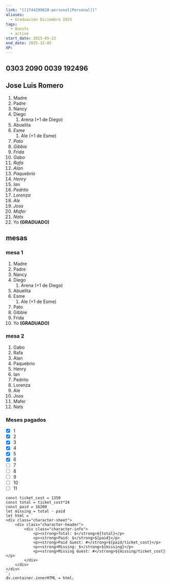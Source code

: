 ```yaml
---
link: "[[1744299820-personal|Personal]]"
aliases:
  - Graduación Diciembre 2025
tags:
  - Quests
  - active
start_date: 2025-05-22
end_date: 2025-12-05
XP:
---
```

## 0303 2090 0039 192496
## Jose Luis Romero

1. Madre
2. Padre
3. Nancy
4. Diego
	1. Arena (+1 de Diego)
5. Abuelita
6. *Esme*
	1. Ale (+1 de Esme)
7. *Pato*
8. *Gibbie*
9. *Frida*
10. *Gabo*
11. *Rafa*
12. *Alan*
13. *Paquebrio*
14. *Henry*
15. *Ian*
16. *Pedrito*
17. *Lorenza*
18. *Ale*
19. *Joss*
20. *Mafer*
21. *Nats*
22. Yo **(GRADUADO)**

## mesas
### mesa 1
1. Madre
2. Padre
3. Nancy
4. Diego
	1. Arena (+1 de Diego)
5. Abuelita
6. Esme
	1. Ale (+1 de Esme)
7. Pato
8. Gibbie
9. Frida
10. Yo **(GRADUADO)**
### mesa 2
1. Gabo
2. Rafa
3. Alan
4. Paquebrio
5. Henry
6. Ian
7. Pedrito
8. Lorenza
9. Ale
10. Joss
11. Mafer
12. Nats

### Meses pagados
- [x] 1
- [x] 2
- [x] 3
- [x] 4
- [x] 5
- [x] 6
- [ ] 7
- [ ] 8
- [ ] 9
- [ ] 10
- [ ] 11

```dataviewjs
const ticket_cost = 1350
const total = ticket_cost*24
const paid = 16200
let missing = total - paid
let html = `
<div class="character-sheet">
	<div class="character-header">
		<div class="character-info">
			<p><strong>Total: $</strong>${total}</p>
			<p><strong>Paid: $</strong>${paid}</p>
			<p><strong>Paid Guest: #</strong>${paid/ticket_cost}</p>
			<p><strong>Missing: $</strong>${missing}</p>
			<p><strong>Missing Guest: #</strong>${missing/ticket_cost}</p>
		</div>
	</div>
</div>
`;
dv.container.innerHTML = html;
```
